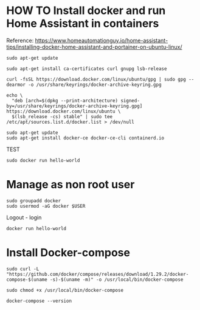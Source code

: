 # HOW TO Install docker and run Home Assistant in containers

Reference: https://www.homeautomationguy.io/home-assistant-tips/installing-docker-home-assistant-and-portainer-on-ubuntu-linux/


``` shell
sudo apt-get update

sudo apt-get install ca-certificates curl gnupg lsb-release

curl -fsSL https://download.docker.com/linux/ubuntu/gpg | sudo gpg --dearmor -o /usr/share/keyrings/docker-archive-keyring.gpg

echo \
  "deb [arch=$(dpkg --print-architecture) signed-by=/usr/share/keyrings/docker-archive-keyring.gpg] https://download.docker.com/linux/ubuntu \
  $(lsb_release -cs) stable" | sudo tee /etc/apt/sources.list.d/docker.list > /dev/null

sudo apt-get update
sudo apt-get install docker-ce docker-ce-cli containerd.io
```

TEST

``` shell
sudo docker run hello-world
```

# Manage as non root user

``` shell
sudo groupadd docker
sudo usermod -aG docker $USER
```

Logout - login

``` shell
docker run hello-world
```

# Install Docker-compose

``` shell
sudo curl -L "https://github.com/docker/compose/releases/download/1.29.2/docker-compose-$(uname -s)-$(uname -m)" -o /usr/local/bin/docker-compose

sudo chmod +x /usr/local/bin/docker-compose

docker-compose --version
```

